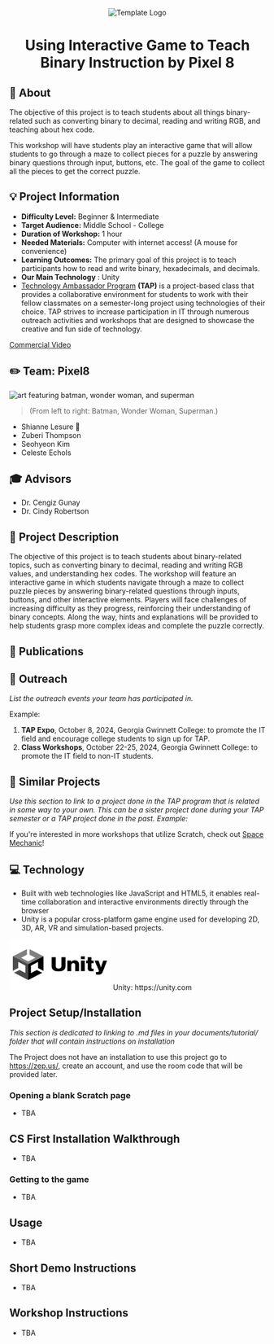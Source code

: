 <!-- height or width of logo may be adjusted -->
<!-- This section is where you will replace the link to your transparent logo, the title of your project, and the very short description of your project -->
<!-- If you used Canva to make your icon and don't want to pay for a background remover, you can use the website https://www.remove.bg/ to do so -->
<p align="center">
  <img alt="Template Logo" src="https://github.com/TAP-GGC/Pixel8/blob/main/media/logos/Binary_Maze_Light_Mode-removebg-preview.png" width="" height="350" />
  <h1 align="center">Using Interactive Game to Teach Binary Instruction by Pixel 8</h1>
</p>
<!-- the emojis are not set in stone! If you'd like you can remove them entirely or select your own from https://gist.github.com/rxaviers/7360908 you are welcome to -->

## :loudspeaker: About
The objective of this project is to teach students about all things binary-related such as converting binary to decimal, reading and writing RGB, and teaching about hex code.
<!-- You can look at other TAP projects if you need a better idea of how to describe your workshop objectives -->

This workshop will have students play an interactive game that will allow students to go through a maze to collect pieces for a puzzle by answering binary questions through input, buttons, etc. The goal of the game to collect all the pieces to get the correct puzzle. 

## :bulb: Project Information
<!-- 
Your Options for Target Audience: 
  - High School
  - College
  - Middle School
  - K-12
  - Non-Stem
  - Undergraduate
You can select from a range of audiences or a single audience. Examples: 
    Middle School - College 
    High School - College
    K-12
  You will be presenting most often to your peers who are taking introductory technology classes, so more often than not you should be including college in your target audience range. 
-->
* <b>Difficulty Level:</b> Beginner & Intermediate
* <b>Target Audience:</b> Middle School - College
* <b>Duration of Workshop:</b> 1 hour 
* <b>Needed Materials:</b> Computer with internet access! (A mouse for convenience)
* <b>Learning Outcomes:</b> The primary goal of this project is to teach participants how to read and write binary, hexadecimals, and decimals.
* <b>Our Main Technology</b> :  Unity
* [Technology Ambassador Program](https://tapggc.org/) <b>(TAP)</b> is a project-based class that provides a collaborative environment for students to work with their fellow classmates on a semester-long project using technologies of their choice. TAP strives to increase participation in IT through numerous outreach activities and workshops that are designed to showcase the creative and fun side of technology.
<!-- Commercial Video stored in the Media folder will be linked here -->

[Commercial Video](https://github.com/TAP-GGC/NinjaTurtles/assets/157164928/94b037a6-8912-44da-8a8c-84c0b8a0afb8)

<!-- videos can also be dragged and dropped into markdown files if you want them embedded -->

## :pencil2: Team: Pixel8

<!-- Use the team photo of your choice once you've uploaded it to the team photo folder within the media folder -->
<img alt="art featuring batman, wonder woman, and superman" src = "media/team photos/Team Photo.JPG" width="" height="300">

> (From left to right: Batman,  Wonder Woman, Superman.)
<!-- replace with full names of your team members -->

* Shianne Lesure 🌺
* Zuberi Thompson
* Seohyeon Kim
* Celeste Echols

## :mortar_board: Advisors
<!-- name of the two professors overseeing your TAP class -->
* Dr. Cengiz Gunay
* Dr. Cindy Robertson


## :page_with_curl: Project Description
The objective of this project is to teach students about binary-related topics, such as converting binary to decimal, reading and writing RGB values, and understanding hex codes. The workshop will feature an interactive game in which students navigate through a maze to collect puzzle pieces by answering binary-related questions through inputs, buttons, and other interactive elements. Players will face challenges of increasing difficulty as they progress, reinforcing their understanding of binary concepts. Along the way, hints and explanations will be provided to help students grasp more complex ideas and complete the puzzle correctly.

## :memo: Publications
<!-- team members, then professors/advisors. "Name of Publication", event, month and day, year, Georgia Gwinnett College. -->
<!--1. Team Member, Team Member, Team Member, John Doe, Jane Doe. "A Real Fake Workshop", Fake Event, April 1, 2024, Georgia Gwinnett College. -->

## :open_hands: Outreach
<i>List the outreach events your team has participated in. </i>

Example:

1. <b>TAP Expo</b>, October 8, 2024, Georgia Gwinnett College: to promote the IT field and encourage college students to sign up for TAP.
2. <b>Class Workshops</b>, October 22-25, 2024, Georgia Gwinnett College: to promote the IT field to non-IT students.

## :mag_right: Similar Projects
<i>Use this section to link to a project done in the TAP program that is related in some way to your own. This can be a sister project done during your TAP semester or a TAP project done in the past. Example: </i> 

If you're interested in more workshops that utilize Scratch, check out [Space Mechanic](https://github.com/TAP-GGC/NinjaTurtles)!

## :computer: Technology

* Built with web technologies like JavaScript and HTML5, it enables real-time collaboration and interactive environments directly through the browser​
* Unity is a popular cross-platform game engine used for developing 2D, 3D, AR, VR and simulation-based projects.

<img alt="" src = "https://github.com/TAP-GGC/Pixel8/blob/main/media/technology/Unity-Logo.png" width="200" height="100">
 Unity: https://unity.com

</p>

## Project Setup/Installation 
<i> This section is dedicated to linking to .md files in your documents/tutorial/ folder that will contain instructions on installation

</i>

The Project does not have an installation to use this project go to https://zep.us/, create an account, and use the room code that will be provided later.

### Opening a blank Scratch page 
* TBA

<!-- If your project uses scratch, you can reuse any of these instructions (be sure to include CS First alternatives) -->
## CS First Installation Walkthrough
* TBA

### Getting to the game 
* TBA

## Usage
* TBA 

## Short Demo Instructions 
* TBA

## Workshop Instructions 
* TBA


